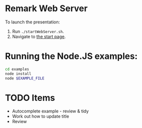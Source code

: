 # Remark Web Server

To launch the presentation:

1. Run `./startWebServer.sh`.
2. Navigate to [the start page](http://localhost:8000).


# Running the Node.JS examples:

```bash
cd examples
node install
node $EXAMPLE_FILE
```

# TODO Items

- Autocomplete example - review & tidy
- Work out how to update title
- Review